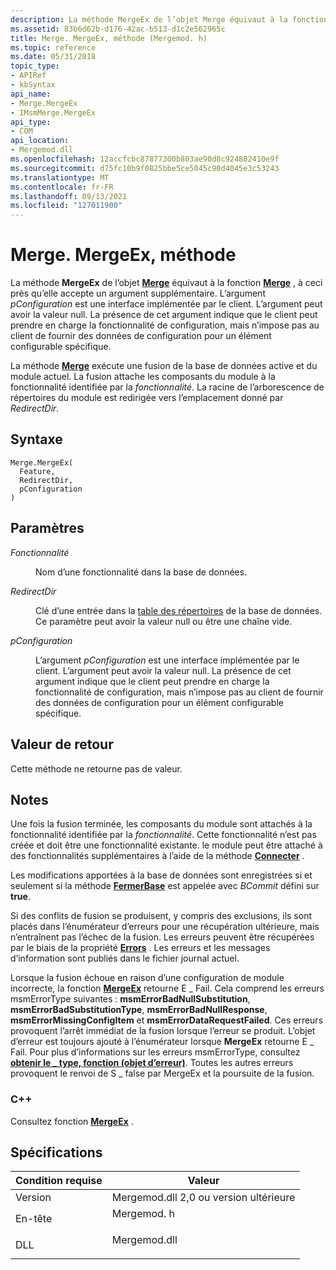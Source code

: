 ```yaml
---
description: La méthode MergeEx de l’objet Merge équivaut à la fonction Merge, à ceci près qu’elle accepte un argument supplémentaire.
ms.assetid: 83b6d62b-d176-42ac-b513-d1c2e562965c
title: Merge. MergeEx, méthode (Mergemod. h)
ms.topic: reference
ms.date: 05/31/2018
topic_type:
- APIRef
- kbSyntax
api_name:
- Merge.MergeEx
- IMsmMerge.MergeEx
api_type:
- COM
api_location:
- Mergemod.dll
ms.openlocfilehash: 12accfcbc87877300b803ae90d8c924802410e9f
ms.sourcegitcommit: d75fc10b9f0825bbe5ce5045c90d4045e3c53243
ms.translationtype: MT
ms.contentlocale: fr-FR
ms.lasthandoff: 09/13/2021
ms.locfileid: "127011900"
---
```

# <a name="mergemergeex-method"></a>Merge. MergeEx, méthode

La méthode **MergeEx** de l’objet [**Merge**](merge-object.md) équivaut à la fonction [**Merge**](/windows/win32/api/mergemod/nf-mergemod-imsmmerge-merge) , à ceci près qu’elle accepte un argument supplémentaire. L’argument *pConfiguration* est une interface implémentée par le client. L’argument peut avoir la valeur null. La présence de cet argument indique que le client peut prendre en charge la fonctionnalité de configuration, mais n’impose pas au client de fournir des données de configuration pour un élément configurable spécifique.

La méthode [**Merge**](merge-merge.md) exécute une fusion de la base de données active et du module actuel. La fusion attache les composants du module à la fonctionnalité identifiée par la *fonctionnalité*. La racine de l’arborescence de répertoires du module est redirigée vers l’emplacement donné par *RedirectDir*.

## <a name="syntax"></a>Syntaxe


```JScript
Merge.MergeEx(
  Feature,
  RedirectDir,
  pConfiguration
)
```



## <a name="parameters"></a>Paramètres

<dl> <dt>

*Fonctionnalité* 
</dt> <dd>

Nom d’une fonctionnalité dans la base de données.

</dd> <dt>

*RedirectDir* 
</dt> <dd>

Clé d’une entrée dans la [table des répertoires](directory-table.md) de la base de données. Ce paramètre peut avoir la valeur null ou être une chaîne vide.

</dd> <dt>

*pConfiguration* 
</dt> <dd>

L’argument *pConfiguration* est une interface implémentée par le client. L’argument peut avoir la valeur null. La présence de cet argument indique que le client peut prendre en charge la fonctionnalité de configuration, mais n’impose pas au client de fournir des données de configuration pour un élément configurable spécifique.

</dd> </dl>

## <a name="return-value"></a>Valeur de retour

Cette méthode ne retourne pas de valeur.

## <a name="remarks"></a>Notes

Une fois la fusion terminée, les composants du module sont attachés à la fonctionnalité identifiée par la *fonctionnalité*. Cette fonctionnalité n’est pas créée et doit être une fonctionnalité existante. le module peut être attaché à des fonctionnalités supplémentaires à l’aide de la méthode [**Connecter**](merge-connect.md) .

Les modifications apportées à la base de données sont enregistrées si et seulement si la méthode [**FermerBase**](merge-closedatabase.md) est appelée avec *BCommit* défini sur **true**.

Si des conflits de fusion se produisent, y compris des exclusions, ils sont placés dans l’énumérateur d’erreurs pour une récupération ultérieure, mais n’entraînent pas l’échec de la fusion. Les erreurs peuvent être récupérées par le biais de la propriété [**Errors**](merge-errors.md) . Les erreurs et les messages d’information sont publiés dans le fichier journal actuel.

Lorsque la fusion échoue en raison d’une configuration de module incorrecte, la fonction [**MergeEx**](/windows/desktop/api/Mergemod/nf-mergemod-imsmmerge2-mergeex) retourne E \_ Fail. Cela comprend les erreurs msmErrorType suivantes : **msmErrorBadNullSubstitution**, **msmErrorBadSubstitutionType**, **msmErrorBadNullResponse**, **msmErrorMissingConfigItem** et **msmErrorDataRequestFailed**. Ces erreurs provoquent l’arrêt immédiat de la fusion lorsque l’erreur se produit. L’objet d’erreur est toujours ajouté à l’énumérateur lorsque **MergeEx** retourne E \_ Fail. Pour plus d’informations sur les erreurs msmErrorType, consultez [**obtenir le \_ type, fonction (objet d’erreur)**](/windows/win32/api/mergemod/nf-mergemod-imsmerror-get_type). Toutes les autres erreurs  provoquent le renvoi de S \_ false par MergeEx et la poursuite de la fusion.

### <a name="c"></a>C++

Consultez fonction [**MergeEx**](/windows/desktop/api/Mergemod/nf-mergemod-imsmmerge2-mergeex) .

## <a name="requirements"></a>Spécifications



| Condition requise | Valeur |
|--------------------|-----------------------------------------------------------------------------------------|
| Version<br/> | Mergemod.dll 2,0 ou version ultérieure<br/>                                                    |
| En-tête<br/>  | <dl> <dt>Mergemod. h</dt> </dl>   |
| DLL<br/>     | <dl> <dt>Mergemod.dll</dt> </dl> |



 

 
